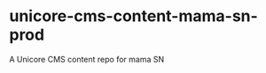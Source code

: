 unicore-cms-content-mama-sn-prod
================================

A Unicore CMS content repo for mama SN
